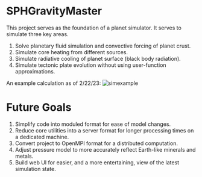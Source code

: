 # SPHGravityMaster

This project serves as the foundation of a planet simulator. It serves to simulate three key areas.
1) Solve planetary fluid simulation and convective forcing of planet crust.
2) Simulate core heating from different sources.
3) Simulate radiative cooling of planet surface (black body radiation).
4) Simulate tectonic plate evolution without using user-function approximations.

An example calculation as of 2/22/23:
![simexample](https://user-images.githubusercontent.com/62128346/220812239-50be1e16-e3ba-4b7a-bd5c-a332efeb4760.gif)

# Future Goals
1) Simplify code into moduled format for ease of model changes.
2) Reduce core utilities into a server format for longer processing times on a dedicated machine.
3) Convert project to OpenMPI format for a distributed computation.
4) Adjust pressure model to more accurately reflect Earth-like minerals and metals.
5) Build web UI for easier, and a more entertaining, view of the latest simulation state.
